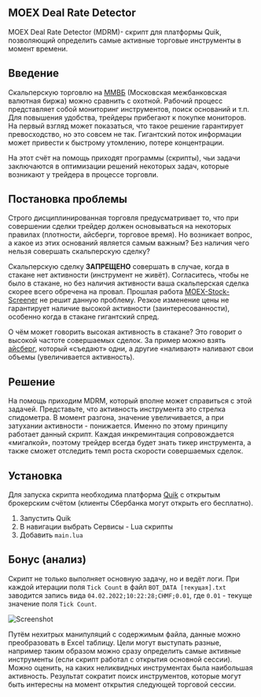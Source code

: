 ## MOEX Deal Rate Detector

MOEX Deal Rate Detector (MDRM)- скрипт для платформы Quik, позволяющий определить самые активные торговые инструменты в момент времени.
## Введение

Скальперскую торговлю на [ММВБ](https://ru.wikipedia.org/wiki/%D0%9C%D0%BE%D1%81%D0%BA%D0%BE%D0%B2%D1%81%D0%BA%D0%B0%D1%8F_%D0%BC%D0%B5%D0%B6%D0%B1%D0%B0%D0%BD%D0%BA%D0%BE%D0%B2%D1%81%D0%BA%D0%B0%D1%8F_%D0%B2%D0%B0%D0%BB%D1%8E%D1%82%D0%BD%D0%B0%D1%8F_%D0%B1%D0%B8%D1%80%D0%B6%D0%B0) (Московская межбанковская валютная биржа) можно сравнить с охотной. Рабочий процесс представляет собой мониторинг инструментов, поиск оснований и т.п. Для повышения удобства, трейдеры прибегают к покупке мониторов. На первый взгляд может показаться, что такое решение гарантирует превосходство, но это совсем не так. Гигантский поток информации может привести к быстрому утомлению, потере концентрации.

На этот счёт на помощь приходят программы (скрипты), чьи задачи заключаются в оптимизации решений некоторых задач, которые возникают у трейдера в процессе торговли.


## Постановка проблемы
Строго дисциплинированная торговля предусматривает то, что при совершении сделки трейдер должен основываться на некоторых правилах (плотности, айсберги, торговое время). Но возникает вопрос, а какое из этих оснований является самым важным? Без наличия чего нельзя совершать скальперскую сделку?

Скальперскую сделку **ЗАПРЕЩЕНО** совершать в случае, когда в стакане нет активности (инструмент не живёт). Согласитесь, чтобы не было в стакане, но без наличия активности ваша скальперская сделка скорее всего обречена на провал. Прошлая работа [MOEX-Stock-Screener](https://github.com/ghostfasm/MOEX-Stock-Screener)
не решит данную проблему. Резкое изменение цены не гарантирует наличие высокой активности (заинтересованности), особенно когда в стакане гигантский спред.

О чём может говорить высокая активность в стакане? Это говорит о высокой частоте совершаемых сделок. За пример можно взять [айсберг](https://www.moex.com/s3171#:~:text=%D0%90%D0%B9%D1%81%D0%B1%D0%B5%D1%80%D0%B3%2D%D0%B7%D0%B0%D1%8F%D0%B2%D0%BA%D0%B0%20%D0%BF%D0%BE%D0%B7%D0%B2%D0%BE%D0%BB%D1%8F%D0%B5%D1%82%20%D1%81%D0%BA%D1%80%D1%8B%D1%82%D1%8C%20%D0%BE%D1%82,%D0%B2%D0%BB%D0%B8%D1%8F%D0%BD%D0%B8%D0%B5%20%D0%BA%D1%80%D1%83%D0%BF%D0%BD%D0%BE%D0%B9%20%D0%B7%D0%B0%D1%8F%D0%B2%D0%BA%D0%B8%20%D0%BD%D0%B0%20%D1%80%D1%8B%D0%BD%D0%BE%D0%BA.&text=%D0%94%D0%BB%D1%8F%20%D0%B7%D0%B0%D1%8F%D0%B2%D0%BE%D0%BA%20%D0%90%D0%B9%D1%81%D0%B1%D0%B5%D1%80%D0%B3%20%D0%BD%D0%B5%20%D1%81%D1%83%D1%89%D0%B5%D1%81%D1%82%D0%B2%D1%83%D0%B5%D1%82%20%D0%BE%D1%82%D0%B4%D0%B5%D0%BB%D1%8C%D0%BD%D0%BE%D0%B3%D0%BE%20%D1%81%D1%82%D0%B0%D0%BA%D0%B0%D0%BD%D0%B0.), который «съедают» одни, а другие «наливают» наливают свои объемы (увеличивается активность).

## Решение


На помощь приходим MDRM, который вполне может справиться с этой задачей. Представьте, что активность инструмента это стрелка спидометра. В момент разгона, значение увеличивается, а при затухании активности - понижается. Именно по этому принципу работает данный скрипт. Каждая инкреминтация сопровождается «мигалкой», поэтому трейдер всегда будет знать тикер инструмента, а также сможет отследить темп роста скорости совершаемых сделок.

## Установка
Для запуска скрипта необходима платформа [Quik](https://www.sberbank.ru/ru/person/investments/broker_service/quik) с открытым брокерским счётом (клиенты Сбербанка могут открыть его бесплатно).

1. Запустить Quik
2. В навигации выбрать Сервисы - Lua скрипты
3. Добавить ```main.lua```


## Бонус (анализ)
Скрипт не только выполняет основную задачу, но и ведёт логи. При каждой итерации поля ```Tick Count``` в файл ```BOT_DATA [текущая].txt``` заводится запись вида ```04.02.2022;10:22:28;CHMF;0.01```, где ```0.01``` - текуще значение поля ```Tick Count```. 


![Screenshot](https://i.imgur.com/5FEHYfl.png)


Путём нехитрых манипуляций с содержимым файла, данные можно преобразовать в Excel таблицу. Цели могут выступать разные, например таким образом можно сразу определить самые активные инструменты (если скрипт работал с открытия основной сессии). Можно оценить, на каких неликвидных инструментах была наибольшая активность. Результат сократит поиск инструментов, которые могут быть интересны на момент открытия следующей торговой сессии.